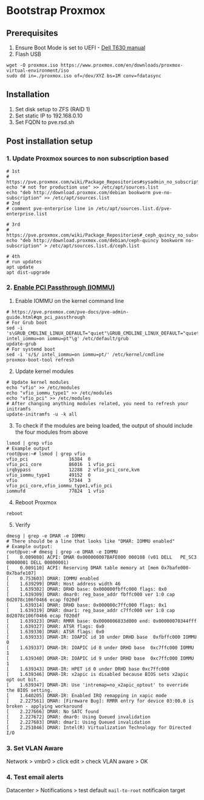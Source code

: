 # Bootstrap Proxmox

## Prerequisites

1. Ensure Boot Mode is set to UEFI - [Dell T630 manual](https://www.dell.com/support/manuals/pl-pl/poweredge-t630/t630_om/boot-settings-details?guid=guid-2f825dc7-a22a-482f-bbec-c2c19fe78781&lang=en-us)
2. Flash USB
```shell
wget -O proxmox.iso https://www.proxmox.com/en/downloads/proxmox-virtual-environment/iso
sudo dd in=./proxmox.iso of=/dev/XYZ bs=1M conv=fdatasync
```

## Installation

1. Set disk setup to ZFS (RAID 1)
2. Set static IP to 192.168.0.10
3. Set FQDN to pve.rsd.sh

## Post installation setup

### 1. Update Proxmox sources to non subscription based

```shell
# 1st
# https://pve.proxmox.com/wiki/Package_Repositories#sysadmin_no_subscription_repo
echo "# not for production use" >> /etc/apt/sources.list
echo "deb http://download.proxmox.com/debian bookworm pve-no-subscription" >> /etc/apt/sources.list
# 2nd
# comment pve-enterprise line in /etc/apt/sources.list.d/pve-enterprise.list

# 3rd
# https://pve.proxmox.com/wiki/Package_Repositories#_ceph_quincy_no_subscription_repository
echo "deb http://download.proxmox.com/debian/ceph-quincy bookworm no-subscription" > /etc/apt/sources.list.d/ceph.list

# 4th
# run updates
apt update
apt dist-upgrade
```

### 2. [Enable PCI Passthrough (IOMMU)](https://pve.proxmox.com/wiki/PCI_Passthrough)

1. Enable IOMMU on the kernel command line
```shell
# https://pve.proxmox.com/pve-docs/pve-admin-guide.html#qm_pci_passthrough
# For Grub boot
sed -i 's\GRUB_CMDLINE_LINUX_DEFAULT="quiet"\GRUB_CMDLINE_LINUX_DEFAULT="quiet intel_iommu=on iommu=pt"\g' /etc/default/grub
update-grub
# For systemd boot
sed -i 's/$/ intel_iommu=on iommu=pt/' /etc/kernel/cmdline
proxmox-boot-tool refresh
```

2. Update kernel modules
```shell
# Update kernel modules
echo "vfio" >> /etc/modules
echo "vfio_iommu_type1" >> /etc/modules
echo "vfio_pci" >> /etc/modules
# After changing anything modules related, you need to refresh your initramfs
update-initramfs -u -k all
```

3. To check if the modules are being loaded, the output of should include the four modules from above
```shell
lsmod | grep vfio
# Example output
root@pve:~# lsmod | grep vfio
vfio_pci               16384  0
vfio_pci_core          86016  1 vfio_pci
irqbypass              12288  2 vfio_pci_core,kvm
vfio_iommu_type1       49152  0
vfio                   57344  3 vfio_pci_core,vfio_iommu_type1,vfio_pci
iommufd                77824  1 vfio
```

4. Reboot Proxmox
```shell
reboot
```

5. Verify
```shell
dmesg | grep -e DMAR -e IOMMU
# There should be a line that looks like "DMAR: IOMMU enabled"
# Example output:
root@pve:~# dmesg | grep -e DMAR -e IOMMU
[    0.009080] ACPI: DMAR 0x000000007BAFE000 000108 (v01 DELL   PE_SC3   00000001 DELL 00000001)
[    0.009110] ACPI: Reserving DMAR table memory at [mem 0x7bafe000-0x7bafe107]
[    0.753603] DMAR: IOMMU enabled
[    1.639299] DMAR: Host address width 46
[    1.639302] DMAR: DRHD base: 0x000000fbffc000 flags: 0x0
[    1.639309] DMAR: dmar0: reg_base_addr fbffc000 ver 1:0 cap 8d2078c106f0466 ecap f020df
[    1.639314] DMAR: DRHD base: 0x000000c7ffc000 flags: 0x1
[    1.639319] DMAR: dmar1: reg_base_addr c7ffc000 ver 1:0 cap 8d2078c106f0466 ecap f020df
[    1.639323] DMAR: RMRR base: 0x0000006833d000 end: 0x00000070344fff
[    1.639327] DMAR: ATSR flags: 0x0
[    1.639330] DMAR: ATSR flags: 0x0
[    1.639333] DMAR-IR: IOAPIC id 10 under DRHD base  0xfbffc000 IOMMU 0
[    1.639337] DMAR-IR: IOAPIC id 8 under DRHD base  0xc7ffc000 IOMMU 1
[    1.639340] DMAR-IR: IOAPIC id 9 under DRHD base  0xc7ffc000 IOMMU 1
[    1.639343] DMAR-IR: HPET id 0 under DRHD base 0xc7ffc000
[    1.639346] DMAR-IR: x2apic is disabled because BIOS sets x2apic opt out bit.
[    1.639347] DMAR-IR: Use 'intremap=no_x2apic_optout' to override the BIOS setting.
[    1.640205] DMAR-IR: Enabled IRQ remapping in xapic mode
[    2.227561] DMAR: [Firmware Bug]: RMRR entry for device 03:00.0 is broken - applying workaround
[    2.227666] DMAR: No SATC found
[    2.227672] DMAR: dmar0: Using Queued invalidation
[    2.227683] DMAR: dmar1: Using Queued invalidation
[    2.251046] DMAR: Intel(R) Virtualization Technology for Directed I/O
```

### 3. Set VLAN Aware

Network > vmbr0 > click edit > check VLAN aware > OK

### 4. Test email alerts

Datacenter > Notifications > test default `mail-to-root` notificaion target

